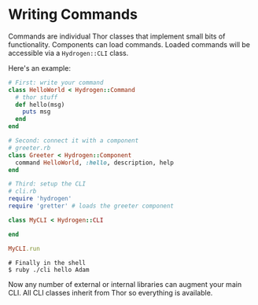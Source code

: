 # Writing Commands

Commands are individual Thor classes that implement small bits of
functionality. Components can load commands. Loaded commands will be
accessible via a `Hydrogen::CLI` class.

Here's an example:

```ruby
# First: write your command
class HelloWorld < Hydrogen::Command
  # thor stuff
  def hello(msg)
    puts msg
  end
end

# Second: connect it with a component
# greeter.rb
class Greeter < Hydrogen::Component
  command HelloWorld, :hello, description, help
end

# Third: setup the CLI
# cli.rb
require 'hydrogen'
require 'gretter' # loads the greeter component

class MyCLI < Hydrogen::CLI

end

MyCLI.run
```

```
# Finally in the shell
$ ruby ./cli hello Adam
```

Now any number of external or internal libraries can augment your main
CLI. All CLI classes inherit from Thor so everything is available.
